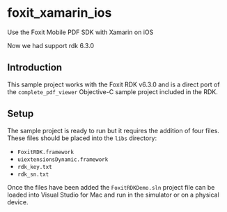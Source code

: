 # foxit_xamarin_ios
Use the Foxit Mobile PDF SDK with Xamarin on iOS

Now we had support rdk 6.3.0

Introduction
------------

This sample project works with the Foxit RDK v6.3.0 and is a direct port of the `complete_pdf_viewer` Objective-C sample project included in the RDK.

Setup
-----

The sample project is ready to run but it requires the addition of four files. These files should be placed into the `libs` directory:

* `FoxitRDK.framework`
* `uiextensionsDynamic.framework`
* `rdk_key.txt`
* `rdk_sn.txt`

Once the files have been added the `FoxitRDKDemo.sln` project file can be loaded into Visual Studio for Mac and run in the simulator or on a physical device.
